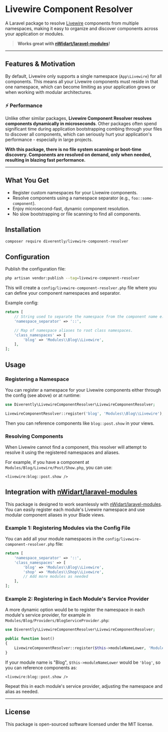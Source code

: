 # Livewire Component Resolver

A Laravel package to resolve [Livewire](https://livewire.laravel.com/) components from multiple namespaces, making it easy to organize and discover components across your application or modules.

> **Works great with [nWidart/laravel-modules](https://github.com/nWidart/laravel-modules)!**

---

## Features & Motivation

By default, Livewire only supports a single namespace (`App\Livewire`) for all components. This means all your Livewire components must reside in that one namespace, which can become limiting as your application grows or when working with modular architectures.

### ⚡️ Performance

Unlike other similar packages, **Livewire Component Resolver resolves components dynamically in microseconds**. Other packages often spend significant time during application bootstrapping combing through your files to discover all components, which can seriously hurt your application's performance - especially in large projects.

**With this package, there is no file system scanning or boot-time discovery. Components are resolved on demand, only when needed, resulting in blazing fast performance.**

---

## What You Get

- Register custom namespaces for your Livewire components.
- Resolve components using a namespace separator (e.g., `foo::some-component`).
- Enjoy microsecond-fast, dynamic component resolution.
- No slow bootstrapping or file scanning to find all components.

## Installation

```bash
composer require diverently/livewire-component-resolver
```

## Configuration

Publish the configuration file:

```bash
php artisan vendor:publish --tag=livewire-component-resolver
```

This will create a `config/livewire-component-resolver.php` file where you can define your component namespaces and separator.

Example config:

```php
return [
    // String used to separate the namespace from the component name e.g. `blog::post.show`
    'namespace_separator' => '::',

    // Map of namespace aliases to root class namespaces.
    'class_namespaces' => [
        'blog' => 'Modules\\Blog\\Livewire',
    ],
];
```

## Usage

### Registering a Namespace

You can register a namespace for your Livewire components either through the config (see above) or at runtime:

```php
use Diverently\LivewireComponentResolver\LivewireComponentResolver;

LivewireComponentResolver::register('blog', 'Modules\\Blog\\Livewire');
```

Then you can reference components like `blog::post.show` in your views.

### Resolving Components

When Livewire cannot find a component, this resolver will attempt to resolve it using the registered namespaces and aliases.

For example, if you have a component at `Modules/Blog/Livewire/Post/Show.php`, you can use:

```blade
<livewire:blog::post.show />
```

## Integration with [nWidart/laravel-modules](https://github.com/nWidart/laravel-modules)

This package is designed to work seamlessly with [nWidart/laravel-modules](https://github.com/nWidart/laravel-modules). You can easily register each module's Livewire namespace and use modular component aliases in your Blade views.

### Example 1: Registering Modules via the Config File

You can add all your module namespaces in the `config/livewire-component-resolver.php` file:

```php
return [
    'namespace_separator' => '::',
    'class_namespaces' => [
        'blog' => 'Modules\\Blog\\Livewire',
        'shop' => 'Modules\\Shop\\Livewire',
        // Add more modules as needed
    ],
];
```

### Example 2: Registering in Each Module's Service Provider

A more dynamic option would be to register the namespace in each module's service provider, for example in `Modules/Blog/Providers/BlogServiceProvider.php`:

```php
use Diverently\LivewireComponentResolver\LivewireComponentResolver;

public function boot()
{
    LivewireComponentResolver::register($this->moduleNameLower, 'Modules\\Blog\\Livewire');
}
```

If your module name is "Blog", `$this->moduleNameLower` would be `'blog'`, so you can reference components as:

```blade
<livewire:blog::post.show />
```

Repeat this in each module's service provider, adjusting the namespace and alias as needed.

---

## License

This package is open-sourced software licensed under the MIT license.
